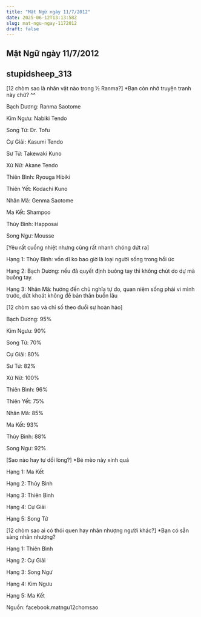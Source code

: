 ```yaml
---
title: "Mật Ngữ ngày 11/7/2012"
date: 2025-06-12T13:13:58Z
slug: mat-ngu-ngay-1172012
draft: false
---
```


## Mật Ngữ ngày 11/7/2012

## stupidsheep_313

[12 chòm sao là nhân vật nào trong ½ Ranma?]
 *Bạn còn nhớ truyện tranh này chứ? ^^

 Bạch Dương: Ranma Saotome

 Kim Ngưu: Nabiki Tendo
 
Song Tử: Dr. Tofu

Cự Giải: Kasumi Tendo

Sư Tử: Takewaki Kuno

Xử Nữ: Akane Tendo

Thiên Bình: Ryouga Hibiki 

Thiên Yết: Kodachi Kuno

Nhân Mã: Genma Saotome

Ma Kết: Shampoo

Thủy Bình: Happosai
 
Song Ngư: Mousse 
 
[Yêu rất cuồng nhiệt nhưng cũng rất nhanh chóng dứt ra]
 
 Hạng 1: Thủy Bình: vốn dĩ ko bao giờ là loại người sống trong hồi ức

 Hạng 2: Bạch Dương: nếu đã quyết định buông tay thì không chút do dự mà buông tay.

 Hạng 3: Nhân Mã: hướng đến chủ nghĩa tự do, quan niệm sống phải vì mình trước, dứt khoát không để bản thân buồn lâu
 
[12 chòm sao và chỉ số theo đuổi sự hoàn hảo]

Bạch Dương: 95%

 Kim Ngưu: 90%

 Song Tử: 70%

Cự Giải: 80%

Sư Tử: 82%

Xử Nữ: 100%

Thiên Bình: 96%

Thiên Yết: 75%

Nhân Mã: 85%

Ma Kết: 93%

Thủy Bình: 88%

Song Ngư: 92%

[Sao nào hay tự dối lòng?]
 *Bé mèo này xinh quá 

Hạng 1: Ma Kết

 Hạng 2: Thủy Bình
 
Hạng 3: Thiên Bình

Hạng 4: Cự Giải

Hạng 5: Song Tử
 
[12 chòm sao ai có thói quen hay nhân nhượng người khác?]
 *Bạn có sẵn sàng nhân nhượng?
 
 Hạng 1: Thiên Bình

 Hạng 2: Cự Giải
 
Hạng 3: Song Ngư

 Hạng 4: Kim Ngưu

 Hạng 5: Ma Kết
 
Nguồn: facebook.matngu12chomsao